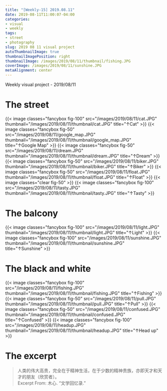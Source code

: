 ```yaml
---
title: "[Weekly-15] 2019.08.11"
date: 2019-08-11T11:00:07-04:00
categories:
- visual
- weekly
tags:
- street
- photography
slug: 2019 08 11 visual project
autoThumbnailImage: true
thumbnailImagePosition: right
thumbnailImage: /images/2019/08/11/thumbnail/fishing.JPG
coverImage: /images/2019/08/11/sunshine.JPG
metaAlignment: center
---
```


Weekly visual project - 2019/08/11
<!--more-->
<!-- toc -->

# The street
{{< image classes="fancybox fig-100" src="/images/2019/08/11/cat.JPG" thumbnail="/images/2019/08/11/thumbnail/cat.JPG" title="↑Cat" >}}
{{< image classes="fancybox fig-50" src="/images/2019/08/11/google_map.JPG" thumbnail="/images/2019/08/11/thumbnail/google_map.JPG" title="↑Google Map" >}}
{{< image classes="fancybox fig-50" src="/images/2019/08/11/dream.JPG" thumbnail="/images/2019/08/11/thumbnail/dream.JPG" title="↑Dream" >}}
{{< image classes="fancybox fig-50" src="/images/2019/08/11/biker.JPG" thumbnail="/images/2019/08/11/thumbnail/biker.JPG" title="↑Biker" >}}
{{< image classes="fancybox fig-50" src="/images/2019/08/11/float.JPG" thumbnail="/images/2019/08/11/thumbnail/float.JPG" title="↑Float" >}}
{{< image classes="clear fig-50" >}}
{{< image classes="fancybox fig-100" src="/images/2019/08/11/tasty.JPG" thumbnail="/images/2019/08/11/thumbnail/tasty.JPG" title="↑Tasty" >}}

# The balcony
{{< image classes="fancybox fig-100" src="/images/2019/08/11/light.JPG" thumbnail="/images/2019/08/11/thumbnail/light.JPG" title="↑Light" >}}
{{< image classes="fancybox fig-100" src="/images/2019/08/11/sunshine.JPG" thumbnail="/images/2019/08/11/thumbnail/sunshine.JPG" title="↑Sunshine" >}}

# The black and white
{{< image classes="fancybox fig-100" src="/images/2019/08/11/fishing.JPG" thumbnail="/images/2019/08/11/thumbnail/fishing.JPG" title="↑Fishing" >}}
{{< image classes="fancybox fig-50" src="/images/2019/08/11/pull.JPG" thumbnail="/images/2019/08/11/thumbnail/pull.JPG" title="↑Pull" >}}
{{< image classes="fancybox fig-50" src="/images/2019/08/11/confused.JPG" thumbnail="/images/2019/08/11/thumbnail/confused.JPG" title="↑Confused" >}}
{{< image classes="fancybox fig-100" src="/images/2019/08/11/headup.JPG" thumbnail="/images/2019/08/11/thumbnail/headup.JPG" title="↑Head up" >}}

# The excerpt
>人类的伟大高贵，完全在于精神生活，在于少数的精神贵族，亦即天才和天才的朋友（欣赏者）。    
Excerpt From: 木心. “文学回忆录.” 